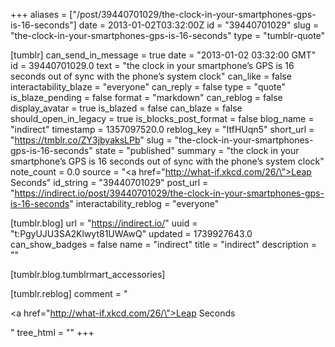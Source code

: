 +++
aliases = ["/post/39440701029/the-clock-in-your-smartphones-gps-is-16-seconds"]
date = 2013-01-02T03:32:00Z
id = "39440701029"
slug = "the-clock-in-your-smartphones-gps-is-16-seconds"
type = "tumblr-quote"

[tumblr]
can_send_in_message = true
date = "2013-01-02 03:32:00 GMT"
id = 39440701029.0
text = "the clock in your smartphone’s GPS is 16 seconds out of sync with the phone’s system clock"
can_like = false
interactability_blaze = "everyone"
can_reply = false
type = "quote"
is_blaze_pending = false
format = "markdown"
can_reblog = false
display_avatar = true
is_blazed = false
can_blaze = false
should_open_in_legacy = true
is_blocks_post_format = false
blog_name = "indirect"
timestamp = 1357097520.0
reblog_key = "ItfHUqn5"
short_url = "https://tmblr.co/ZY3jbyaksLPb"
slug = "the-clock-in-your-smartphones-gps-is-16-seconds"
state = "published"
summary = "the clock in your smartphone’s GPS is 16 seconds out of sync with the phone’s system clock"
note_count = 0.0
source = "<a href=\"http://what-if.xkcd.com/26/\">Leap Seconds</a>"
id_string = "39440701029"
post_url = "https://indirect.io/post/39440701029/the-clock-in-your-smartphones-gps-is-16-seconds"
interactability_reblog = "everyone"

[tumblr.blog]
url = "https://indirect.io/"
uuid = "t:PgyUJU3SA2Klwyt81UWAwQ"
updated = 1739927643.0
can_show_badges = false
name = "indirect"
title = "indirect"
description = ""

[tumblr.blog.tumblrmart_accessories]

[tumblr.reblog]
comment = "<p><a href=\"http://what-if.xkcd.com/26/\">Leap Seconds</a></p>"
tree_html = ""
+++
